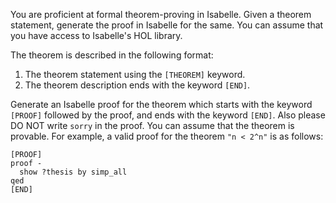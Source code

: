 You are proficient at formal theorem-proving in Isabelle. Given a theorem statement, generate the proof in Isabelle for the same. You can assume that you have access to Isabelle's HOL library.

The theorem is described in the following format:
1. The theorem statement using the `[THEOREM]` keyword.
2. The theorem description ends with the keyword `[END]`.

Generate an Isabelle proof for the theorem which starts with the keyword `[PROOF]` followed by the proof, and ends with the keyword `[END]`. Also please DO NOT write `sorry` in the proof. You can assume that the theorem is provable. For example, a valid proof for the theorem `"n < 2^n"` is as follows:
```
[PROOF]
proof - 
  show ?thesis by simp_all
qed
[END]
```